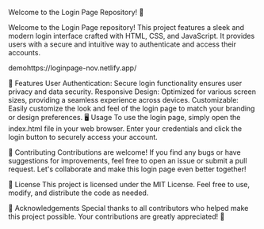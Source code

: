 Welcome to the Login Page Repository! 🚀

Welcome to the Login Page repository! This project features a sleek and modern login interface crafted with HTML, CSS, and JavaScript. It provides users with a secure and intuitive way to authenticate and access their accounts.

demohttps://loginpage-nov.netlify.app/

🌟 Features
User Authentication: Secure login functionality ensures user privacy and data security.
Responsive Design: Optimized for various screen sizes, providing a seamless experience across devices.
Customizable: Easily customize the look and feel of the login page to match your branding or design preferences.
🖥️ Usage 
To use the login page, simply open the index.html file in your web browser. Enter your credentials and click the login button to securely access your account.

🤝 Contributing
Contributions are welcome! If you find any bugs or have suggestions for improvements, feel free to open an issue or submit a pull request. Let's collaborate and make this login page even better together!

📄 License
This project is licensed under the MIT License. Feel free to use, modify, and distribute the code as needed.

🙏 Acknowledgements
Special thanks to all contributors who helped make this project possible. Your contributions are greatly appreciated! 🙌
